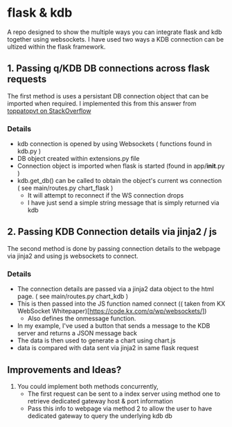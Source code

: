 # flask & kdb 

A repo designed to show the multiple ways you can integrate flask and kdb together using websockets. I have used two ways a KDB connection can be ultized within the flask framework.

## 1. Passing q/KDB DB connections across flask requests

The first method is uses a persistant DB connection object that can be imported when required. I implemented this from this answer from [toppatopvt on StackOverflow](https://stackoverflow.com/a/55537278)

### Details

* kdb connection is opened by using Websockets ( functions found in kdb.py )
* DB object created within extensions.py file
* Connection object is imported when flask is started (found in  app/__init__.py )
* kdb.get_db() can be called to obtain the object's current ws connection ( see main/routes.py chart_flask )
    * It will attempt to reconnect if the WS connection drops
    * I have just send a simple string message that is simply returned via kdb

## 2. Passing KDB Connection details via jinja2 / js

The second method is done by passing connection details to the webpage via jinja2 and using js websockets to connect.

### Details

* The connection details are passed via a jinja2 data object to the html page. ( see main/routes.py chart_kdb )
* This is then passed into the JS function named connect (( taken from KX WebSocket Whitepaper)[https://code.kx.com/q/wp/websockets/]) 
    * Also defines the onmessage function.
* In my example, I've used a button that sends a message to the KDB server and returns a JSON message back
* The data is then used to generate a chart using chart.js
* data is compared with data sent via jinja2 in same flask request

## Improvements and Ideas?

1. You could implement both methods concurrently, 
    * The first request can be sent to a index server using method one to retrieve dedicated gateway host & port information
    * Pass this info to webpage via method 2 to allow the user to have dedicated gateway to query the underlying kdb db

